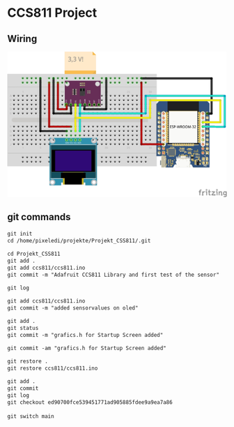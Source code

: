 # CCS811 Project

## Wiring
<img src="https://github.com/git4arduino/ccs811/blob/e31df257bb85acc81bbe2c27e52e904d2b45f6a8/11_ccs811_Verdrahtung.jpg" width="600">

## git commands

```
git init
cd /home/pixeledi/projekte/Projekt_CSS811/.git
```

```
cd Projekt_CSS811
git add .
git add ccs811/ccs811.ino
git commit -m "Adafruit CCS811 Library and first test of the sensor"
```

```
git log
```

```
git add ccs811/ccs811.ino
git commit -m "added sensorvalues on oled"
```

```
git add .
git status 
git commit -m "grafics.h for Startup Screen added"
```

```
git commit -am "grafics.h for Startup Screen added"
```

```
git restore .
git restore ccs811/ccs811.ino
```

```
git add .
git commit
git log
git checkout ed90700fce539451771ad905885fdee9a9ea7a86

git switch main
```

